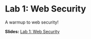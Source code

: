 # Lab 1: Web Security

A warmup to web security!

**Slides:** [Lab 1: Web Security](https://docs.google.com/presentation/d/12v4vfyskldZrO10REc3QKIq0fORjEKtfT8UPJbYA5ss/edit?usp=sharing)